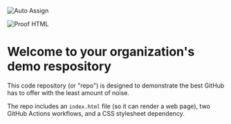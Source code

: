 ![Auto Assign](https://github.com/Zapyvotri-prj-ss004-10/demo-repository/actions/workflows/auto-assign.yml/badge.svg)

![Proof HTML](https://github.com/Zapyvotri-prj-ss004-10/demo-repository/actions/workflows/proof-html.yml/badge.svg)

# Welcome to your organization's demo respository
This code repository (or "repo") is designed to demonstrate the best GitHub has to offer with the least amount of noise.

The repo includes an `index.html` file (so it can render a web page), two GitHub Actions workflows, and a CSS stylesheet dependency.
